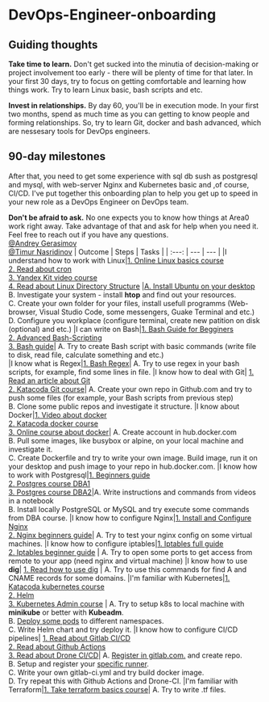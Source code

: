 # DevOps-Engineer-onboarding
## Guiding thoughts
**Take time to learn.** Don't get sucked into the minutia of decision-making or project involvement too early - there will be plenty of time for that later. In your first 30 days, try to focus on getting comfortable and learning how things work. Try to learn Linux basic, bash scripts and etc.

**Invest in relationships.** By day 60, you'll be in execution mode. In your first two months, spend as much time as you can getting to know people and forming relationships. So, try to learn Git, docker and bash advanced, which are nessesary tools for DevOps engineers. 

## 90-day milestones
After that, you need to get some experience with sql db sush as postgresql and mysql, with web-server Nginx and Kubernetes basic and ,of course, CI/CD. I've put together this onboarding plan to help you get up to speed in your new role as a DevOps Engineer on DevOps team. 

**Don't be afraid to ask.** No one expects you to know how things at Area0 work right away. Take advantage of that and ask for help when you need it. Feel free to reach out if you have any questions. <br />
[@Andrey Gerasimov](https://github.com/geri4)<br />
[@Timur Nasridinov](https://github.com/timur-ND)
| Outcome | Steps | Tasks |
| :---: | --- | --- |
|I understand how to work with Linux|[1. Online Linux basics course](https://stepik.org/course/73/syllabus) <br /> [2. Read about cron](https://tproger.ru/translations/guide-to-cron-jobs/) <br /> [3. Yandex Kit video course](https://www.youtube.com/playlist?list=PLdJo1XilUTZPmME0miIBCClFzL5rptwkQ) <br /> [4. Read about Linux Directory Structure](https://eng.libretexts.org/Bookshelves/Computer_Science/Operating_Systems/Linux_-_The_Penguin_Marches_On_(McClanahan)/04%3A_Managing_Linux_Storage/5.12%3A_Linux_Directory_Structure/5.12.01%3A_Linux_Directory_Structure_-_Hierarchy) |[A. Install Ubuntu on your desktop](https://ubuntu.com/download/desktop) <br /> B. Investigate your system - install **htop** and find out your resources. <br /> C. Create your own folder for your files, install usefull programms (Web-browser, Visual Studio Code, some messengers, Guake Terminal and etc.) <br /> D. Configure you workplace (configure terminal, create new patition on disk (optional) and etc.)
|I can write on Bash|[1. Bash Guide for Begginers](https://tldp.org/LDP/Bash-Beginners-Guide/html/index.html) <br /> [2. Advanced Bash-Scripting](https://tldp.org/LDP/abs/html/index.html) <br /> [3. Bash guide](https://github.com/Idnan/bash-guide)| A. Try to create Bash script with basic commands (write file to disk, read file, calculate something and etc.) <br />
|I know what is Regex|[1. Bash Regex](https://habr.com/ru/company/ruvds/blog/327896/)| A. Try to use regex in your bash scripts, for example, find some lines in file.
|I know how to deal with Git| [1. Read an article about Git](https://proglib.io/p/git-for-half-an-hour) <br />[2. Katacoda Git course](https://katacoda.com/courses/git)| A. Create your own repo in Github.com and try to push some files (for example, your Bash scripts from previous step) <br /> B. Clone some public repos and investigate it structure.
|I know about Docker|[1. Video about docker](https://youtu.be/I18TNwZ2Nqg)<br /> [2. Katacoda docker course](https://katacoda.com/courses/docker) <br /> [3. Online course about docker](https://stepik.org/course/74010/promo)| A. Create account in hub.docker.com <br /> B. Pull some images, like busybox or alpine, on your local machine and investigate it. <br /> C. Create Dockerfile and try to write your own image. Build image, run it on your desktop and push image to your repo in hub.docker.com.
|I know how to work with Postgresql|[1. Beginners guide](https://knowledgepill.it/posts/postgresql-basics-guide/)<br />[2. Postgres course DBA1](https://youtu.be/mXA861YV7Us?list=PLaFqU3KCWw6JhHBp07QSu9uE8zahhKnTn)<br />[3. Postgres course DBA2](https://www.youtube.com/playlist?list=PLaFqU3KCWw6KycrRthIC6mESoLLQen1k6)|A. Write instructions and commands from videos in a notebook  <br /> B. Install locally PostgreSQL or MySQL and try execute some commands from DBA course.
|I know how to configure Nginx|[1. Install and Configure Nginx](https://serveradmin.ru/ustanovka-i-nastrojka-nginx/)<br />[2. Nginx beginners guide](http://nginx.org/ru/docs/beginners_guide.html)| A. Try to test your nginx config on some virtual machines.
|I know how to configure iptables|[1. Iptables full guide](https://www.opennet.ru/docs/RUS/iptables/)<br />[2. Iptables beginner guide](https://losst.ru/nastrojka-iptables-dlya-chajnikov) | A. Try to open some ports to get access from remote to your app (need nginx and virtual machine)
|I know how to use **dig**| [1. Read how to use dig](https://jvns.ca/blog/2021/12/04/how-to-use-dig/) | A. Try to use this commands for find A and CNAME records for some domains.
|I'm familiar with Kubernetes|[1. Katacoda kubernetes course](https://katacoda.com/courses/kubernetes)<br /> [2. Helm](https://helm.sh/docs/chart_template_guide/getting_started/) <br /> [3. Kubernetes Admin course](https://www.udemy.com/course/certified-kubernetes-administrator-with-practice-tests/) | A. Try to setup k8s to local machine with **minikube** or better with **Kubeadm**. <br /> B. [Deploy some pods](https://kubernetes.io/docs/concepts/workloads/pods/) to different namespaces. <br /> C. Write Helm chart and try deploy it.
|I know how to configure CI/CD pipelines| [1. Read about Gitlab CI/CD](https://docs.gitlab.com/ee/ci/)<br /> [2. Read about Github Actions](https://docs.github.com/en/actions/learn-github-actions)<br /> [3. Read about Drone CI/CD](https://docs.drone.io/)| A. [Register in gitlab.com.](https://about.gitlab.com/free-trial/) and create repo. <br />B. Setup and register your [specific runner](https://docs.gitlab.com/runner/register/).<br /> C. Write your own gitlab-ci.yml and try build docker image. <br /> D. Try repeat this with Github Actions and Drone-CI.
|I'm familiar with Terraform|[1. Take terraform basics course](https://learn.hashicorp.com/terraform)| A. Try to write .tf files.